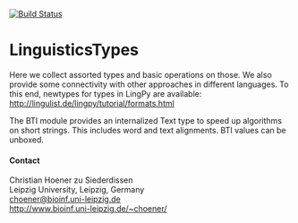 [![Build Status](https://travis-ci.org/choener/LinguisticsTypes.svg?branch=master)](https://travis-ci.org/choener/LinguisticsTypes)

# LinguisticsTypes

Here we collect assorted types and basic operations on those. We also provide
some connectivity with other approaches in different languages. To this end,
newtypes for types in LingPy are available:
<http://lingulist.de/lingpy/tutorial/formats.html>

The BTI module provides an internalized Text type to speed up algorithms on
short strings. This includes word and text alignments. BTI values can be
unboxed.

#### Contact

Christian Hoener zu Siederdissen  
Leipzig University, Leipzig, Germany  
choener@bioinf.uni-leipzig.de  
http://www.bioinf.uni-leipzig.de/~choener/  

